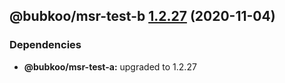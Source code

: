 ## @bubkoo/msr-test-b [1.2.27](https://github.com/bubkoo/monorepo-semantic-release/compare/@bubkoo/msr-test-b@1.2.26...@bubkoo/msr-test-b@1.2.27) (2020-11-04)





### Dependencies

* **@bubkoo/msr-test-a:** upgraded to 1.2.27
